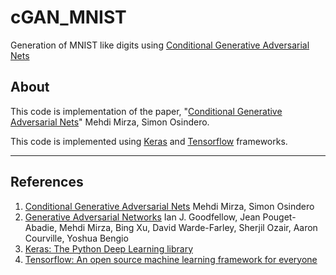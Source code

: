 # cGAN_MNIST
Generation of MNIST like digits using [Conditional Generative Adversarial Nets](https://arxiv.org/pdf/1411.1784.pdf)

## About

This code is implementation of the paper, "[Conditional Generative Adversarial Nets](https://arxiv.org/pdf/1411.1784.pdf)" Mehdi Mirza, Simon Osindero.

This code is implemented using [Keras](https://keras.io/) and [Tensorflow](https://www.tensorflow.org/) frameworks.

---

## References

1. [Conditional Generative Adversarial Nets](https://arxiv.org/pdf/1411.1784.pdf) Mehdi Mirza, Simon Osindero
2. [Generative Adversarial Networks](https://arxiv.org/abs/1406.2661) Ian J. Goodfellow, Jean Pouget-Abadie, Mehdi Mirza, Bing Xu, David Warde-Farley, Sherjil Ozair, Aaron Courville, Yoshua Bengio
3. [Keras: The Python Deep Learning library](https://keras.io/)
4. [Tensorflow: An open source machine learning framework for everyone](https://www.tensorflow.org/)
